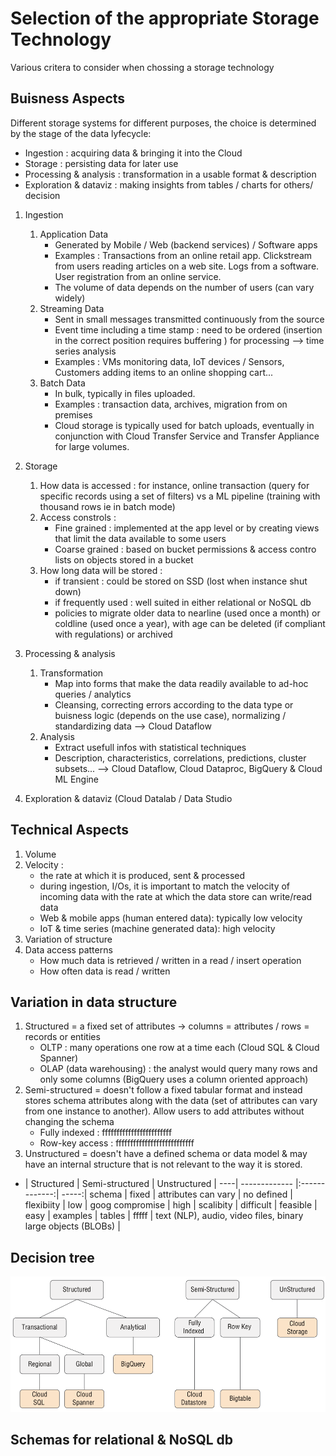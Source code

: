 # Selection of the appropriate Storage Technology

Various critera to consider when chossing a storage technology

## Buisness Aspects

Different storage systems for different purposes, the choice is determined by the stage of the data lyfecycle:
- Ingestion : acquiring data & bringing it into the Cloud
- Storage : persisting data for later use
- Processing & analysis : transformation in a usable format & description
- Exploration & dataviz : making insights from tables / charts for others/ decision

1. Ingestion

    1. Application Data
        - Generated by Mobile / Web (backend services) / Software apps
        - Examples : Transactions from an online retail app. Clickstream from users reading articles on a web site. Logs from a software. User registration from an online service.
        - The volume of data depends on the number of users (can vary widely)
    2. Streaming Data
        - Sent in small messages transmitted continuously from the source
        - Event time including a time stamp : need to be ordered (insertion in the correct position requires buffering ) for processing --> time series analysis
        - Examples : VMs monitoring data, IoT devices / Sensors, Customers adding items to an online shopping cart...
    3. Batch Data
        - In bulk, typically in files uploaded.
        - Examples : transaction data, archives, migration from on premises
        - Cloud storage is typically used for batch uploads, eventually in conjunction with Cloud Transfer Service and Transfer Appliance for large volumes.

2. Storage
    1. How data is accessed : for instance, online transaction (query for specific records using a set of filters) vs a ML pipeline (training with thousand rows ie in batch mode) 
    2. Access constrols :
        - Fine grained : implemented at the app level or by creating views that limit the data available to some users
        - Coarse grained : based on bucket permissions & access contro lists on objects stored in a bucket
    3. How long data will be stored :
        - if transient : could be stored on SSD (lost when instance shut down)
        - if frequently used : well suited in either relational or NoSQL db
        - policies to migrate older data to nearline (used once a month) or coldline (used once a year), with age can be deleted (if compliant with regulations) or archived 


3. Processing & analysis
    1. Transformation
        - Map into forms that make the data readily available to ad-hoc queries / analytics
        - Cleansing, correcting errors according to the data type or buisness logic (depends on the use case), normalizing / standardizing data --> Cloud Dataflow
    2. Analysis
        - Extract usefull infos with statistical techniques
        - Description, characteristics, correlations, predictions, cluster subsets... --> Cloud Dataflow, Cloud Dataproc, BigQuery & Cloud ML Engine
4. Exploration & dataviz (Cloud Datalab / Data Studio    


## Technical Aspects

1. Volume
2. Velocity : 
    - the rate at which it is produced, sent & processed
    - during ingestion, I/Os, it is important to match the velocity of incoming data with the rate at which the data store can write/read data
    - Web & mobile apps (human entered data): typically low velocity
    - IoT & time series (machine generated data): high velocity
3. Variation of structure
4. Data access patterns
    - How much data is retrieved / written in a read / insert operation
    - How often data is read / written

## Variation in data structure

1. Structured = a fixed set of attributes -> 
    columns = attributes / rows = records or entities
    - OLTP : many operations one row at a time each (Cloud SQL & Cloud Spanner)
    - OLAP (data warehousing) : the analyst would query many rows and only some columns (BigQuery uses a column oriented approach)
2. Semi-structured = doesn't follow a fixed tabular format and instead stores schema attributes along with the data (set of attributes can vary from one instance to another). Allow users to add attributes without changing the schema
    - Fully indexed : ffffffffffffffffffffffff
    - Row-key access : fffffffffffffffffffffffffff
3. Unstructured = doesn't have a defined schema or data model & may have an internal structure that is not relevant to the way it is stored.


    

-   | Structured        | Semi-structured           | Unstructured  |
----| ------------- |:-------------:| -----:|
schema  | fixed      |  attributes can vary | no defined |
flexibiity   | low      | goog compromise      |   high |
scalibity   | difficult | feasible      |    easy |
examples   | tables | fffff      |    text (NLP), audio, video files, binary large objects (BLOBs) |


## Decision tree
    
![Example](pictures/decision_tree.png "Example")



## Schemas for relational & NoSQL db





